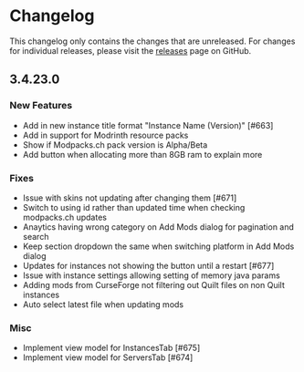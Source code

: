 # Changelog

This changelog only contains the changes that are unreleased. For changes for individual releases, please visit the
[releases](https://github.com/ATLauncher/ATLauncher/releases) page on GitHub.

## 3.4.23.0

### New Features
- Add in new instance title format "Instance Name (Version)" [#663]
- Add in support for Modrinth resource packs
- Show if Modpacks.ch pack version is Alpha/Beta
- Add button when allocating more than 8GB ram to explain more

### Fixes
- Issue with skins not updating after changing them [#671]
- Switch to using id rather than updated time when checking modpacks.ch updates
- Anaytics having wrong category on Add Mods dialog for pagination and search
- Keep section dropdown the same when switching platform in Add Mods dialog
- Updates for instances not showing the button until a restart [#677]
- Issue with instance settings allowing setting of memory java params
- Adding mods from CurseForge not filtering out Quilt files on non Quilt instances
- Auto select latest file when updating mods

### Misc
- Implement view model for InstancesTab [#675]
- Implement view model for ServersTab [#674]

